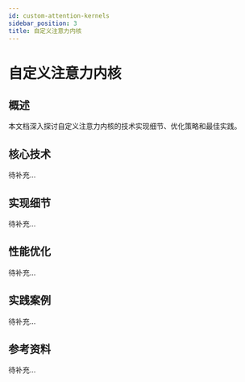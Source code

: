 ```yaml
---
id: custom-attention-kernels
sidebar_position: 3
title: 自定义注意力内核
---
```


# 自定义注意力内核

## 概述

本文档深入探讨自定义注意力内核的技术实现细节、优化策略和最佳实践。

## 核心技术

待补充...

## 实现细节

待补充...

## 性能优化

待补充...

## 实践案例

待补充...

## 参考资料

待补充...
